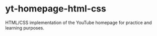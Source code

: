# yt-homepage-html-css
HTML/CSS implementation of the YouTube homepage for practice and learning purposes.
